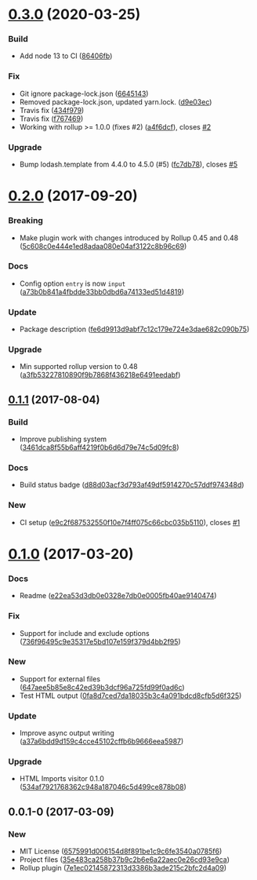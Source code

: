 # [0.3.0](https://github.com/leogr/rollup-plugin-html-entry/compare/v0.2.0...v0.3.0) (2020-03-25)


### Build

* Add node 13 to CI ([86406fb](https://github.com/leogr/rollup-plugin-html-entry/commit/86406fb7e303e1fdcdba0fe909a77d8768b02546))

### Fix

* Git ignore package-lock.json ([6645143](https://github.com/leogr/rollup-plugin-html-entry/commit/664514364f56075442a6e41b41b7c21949ce5b4a))
* Removed package-lock.json, updated yarn.lock. ([d9e03ec](https://github.com/leogr/rollup-plugin-html-entry/commit/d9e03ecd9d88d311ee1a1cdb44c8f4f12e4266be))
* Travis fix ([434f979](https://github.com/leogr/rollup-plugin-html-entry/commit/434f979f227ea2d2554f5284e632b16c38e37583))
* Travis fix ([f767469](https://github.com/leogr/rollup-plugin-html-entry/commit/f767469223e46205645853b55334fcbe8b0073bb))
* Working with rollup >= 1.0.0 (fixes #2) ([a4f6dcf](https://github.com/leogr/rollup-plugin-html-entry/commit/a4f6dcf27c30f784006cafd44c389fdecb264733)), closes [#2](https://github.com/leogr/rollup-plugin-html-entry/issues/2)

### Upgrade

* Bump lodash.template from 4.4.0 to 4.5.0 (#5) ([fc7db78](https://github.com/leogr/rollup-plugin-html-entry/commit/fc7db78f552cfaaf0efd7ab2a78dcdc74c93f9e6)), closes [#5](https://github.com/leogr/rollup-plugin-html-entry/issues/5)



<a name="0.2.0"></a>
# [0.2.0](https://github.com/leogr/rollup-plugin-html-entry/compare/v0.1.1...v0.2.0) (2017-09-20)


### Breaking

* Make plugin work with changes introduced by Rollup 0.45 and 0.48 ([5c608c0e444e1ed8adaa080e04af3122c8b96c69](https://github.com/leogr/rollup-plugin-html-entry/commit/5c608c0e444e1ed8adaa080e04af3122c8b96c69))

### Docs

* Config option `entry` is now `input` ([a73b0b841a4fbdde33bb0dbd6a74133ed51d4819](https://github.com/leogr/rollup-plugin-html-entry/commit/a73b0b841a4fbdde33bb0dbd6a74133ed51d4819))

### Update

* Package description ([fe6d9913d9abf7c12c179e724e3dae682c090b75](https://github.com/leogr/rollup-plugin-html-entry/commit/fe6d9913d9abf7c12c179e724e3dae682c090b75))

### Upgrade

* Min supported rollup version to 0.48 ([a3fb53227810890f9b7868f436218e6491eedabf](https://github.com/leogr/rollup-plugin-html-entry/commit/a3fb53227810890f9b7868f436218e6491eedabf))



<a name="0.1.1"></a>
## [0.1.1](https://github.com/leogr/rollup-plugin-html-entry/compare/v0.1.0...v0.1.1) (2017-08-04)


### Build

* Improve publishing system ([3461dca8f55b6aff4219f0b6d6d79e74c5d09fc8](https://github.com/leogr/rollup-plugin-html-entry/commit/3461dca8f55b6aff4219f0b6d6d79e74c5d09fc8))

### Docs

* Build status badge ([d88d03acf3d793af49df5914270c57ddf974348d](https://github.com/leogr/rollup-plugin-html-entry/commit/d88d03acf3d793af49df5914270c57ddf974348d))

### New

* CI setup  ([e9c2f687532550f10e7f4ff075c66cbc035b5110](https://github.com/leogr/rollup-plugin-html-entry/commit/e9c2f687532550f10e7f4ff075c66cbc035b5110)), closes [#1](https://github.com/leogr/rollup-plugin-html-entry/issues/1)



<a name="0.1.0"></a>
# [0.1.0](https://github.com/leogr/rollup-plugin-html-entry/compare/v0.0.1-0...v0.1.0) (2017-03-20)


### Docs

* Readme ([e22ea53d3db0e0328e7db0e0005fb40ae9140474](https://github.com/leogr/rollup-plugin-html-entry/commit/e22ea53d3db0e0328e7db0e0005fb40ae9140474))

### Fix

* Support for include and exclude options ([736f96495c9e35317e5bd107e159f379d4bb2f95](https://github.com/leogr/rollup-plugin-html-entry/commit/736f96495c9e35317e5bd107e159f379d4bb2f95))

### New

* Support for external files ([647aee5b85e8c42ed39b3dcf96a725fd99f0ad6c](https://github.com/leogr/rollup-plugin-html-entry/commit/647aee5b85e8c42ed39b3dcf96a725fd99f0ad6c))
* Test HTML output ([0fa8d7ced7da18035b3c4a091bdcd8cfb5d6f325](https://github.com/leogr/rollup-plugin-html-entry/commit/0fa8d7ced7da18035b3c4a091bdcd8cfb5d6f325))

### Update

* Improve async output writing ([a37a6bdd9d159c4cce45102cffb6b9666eea5987](https://github.com/leogr/rollup-plugin-html-entry/commit/a37a6bdd9d159c4cce45102cffb6b9666eea5987))

### Upgrade

* HTML Imports visitor 0.1.0 ([534af7921768362c948a187046c5d499ce878b08](https://github.com/leogr/rollup-plugin-html-entry/commit/534af7921768362c948a187046c5d499ce878b08))



<a name="0.0.1-0"></a>
## 0.0.1-0 (2017-03-09)


### New

* MIT License ([6575991d006154d8f891be1c9c6fe3540a0785f6](https://github.com/leogr/rollup-plugin-html-entry/commit/6575991d006154d8f891be1c9c6fe3540a0785f6))
* Project files ([35e483ca258b37b9c2b6e6a22aec0e26cd93e9ca](https://github.com/leogr/rollup-plugin-html-entry/commit/35e483ca258b37b9c2b6e6a22aec0e26cd93e9ca))
* Rollup plugin ([7e1ec02145872313d3386b3ade215c2bfc2d4a09](https://github.com/leogr/rollup-plugin-html-entry/commit/7e1ec02145872313d3386b3ade215c2bfc2d4a09))


